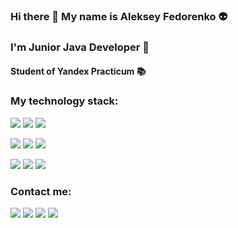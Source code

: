 ### Hi there 👋 My name is Aleksey Fedorenko 👽
### I'm Junior Java Developer 🌱
#### Student of Yandex Practicum 📚

### My technology stack:
<img src="https://img.shields.io/badge/JAVA-C0C0C0?style=for-the-badge&logo=Java&logoColor=F4A460"/> <img src="https://img.shields.io/badge/JUNIT-C0C0C0?style=for-the-badge&logo=JUnit5&logoColor=25A162"/> <img src="https://img.shields.io/badge/SQL-C0C0C0?style=for-the-badge&logo=PostgreSQL&logoColor=4169E1"/>

<img src="https://img.shields.io/badge/SPRING-9370DB?style=for-the-badge&logo=Spring&logoColor=6DB33F"/> <img src="https://img.shields.io/badge/Spring Boot-9370DB?style=for-the-badge&logo=Spring Boot&logoColor=6DB33F"/> <img src="https://img.shields.io/badge/Spring Data-9370DB?style=for-the-badge&logo=1&logoColor=6DB33F"/>


<img src="https://img.shields.io/badge/GIT-00FF7F?style=for-the-badge&logo=Git&logoColor=F05032"/> <img src="https://img.shields.io/badge/Hibernate-00FF7F?style=for-the-badge&logo=Hibernate&logoColor=59666C"/> <img src="https://img.shields.io/badge/Apache Maven-00FF7F?style=for-the-badge&logo=Apache Maven&logoColor=C71A36"/>

### Contact me:
[<img src="https://img.shields.io/badge/VK-00BFFF?style=for-the-badge&logo=VK&logoColor=0077FF"/>](https://vk.com/selenar) [<img src="https://img.shields.io/badge/Telegram-00BFFF?style=for-the-badge&logo=Telegram&logoColor=0077FF"/>](https://t.me/alexexus) [<img src="https://img.shields.io/badge/Instagram-00BFFF?style=for-the-badge&logo=Instagram&logoColor=E4405F"/>](https://www.instagram.com/_alexexus_/) <img src="https://img.shields.io/badge/tnt.99@mail.ru-00BFFF?style=for-the-badge&logo=Mail.Ru&logoColor=005FF9"/>
